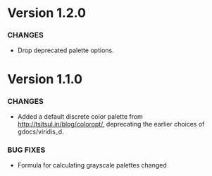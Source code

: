Version 1.2.0
=============

### CHANGES

* Drop deprecated palette options.

Version 1.1.0
=============

### CHANGES

* Added a default discrete color palette from http://tsitsul.in/blog/coloropt/, deprecating the earlier choices of gdocs/viridis_d.

### BUG FIXES

* Formula for calculating grayscale palettes changed
